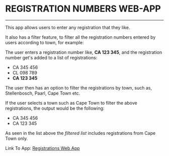 <h1>REGISTRATION NUMBERS WEB-APP</h1>

------------------------------------------

This app allows users to enter any registration that they like. 

It also has a filter feature, to filter all the registration numbers entered by users according to town, for example:

The user enters a registration number like, <b>CA 123 345</b>, and the registration number get's added to a list of registrations:

<ul>
	<li>CA 345 456</li>
	<li>CL 098 789</li>
	<li><b>CA 123 345</b></li>
</ul>

The user then has an option to filter the registrations by town, such as, Stellenbosch, Paarl, Cape Town etc.

If the user selects a town such as Cape Town to filter the above registrations, the output would be the following:

<ul>
	<li>CA 345 456</li>
	<li>CA 123 345</li>
</ul>

As seen in the list above the <em>filtered list</em> includes registrations from Cape Town only.

Link To App: <a href="http://registrations-numbers-webapp.herokuapp.com/">Registrations Web App</a>

